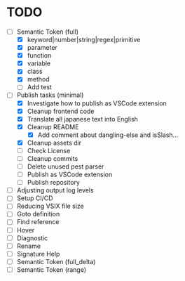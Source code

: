 # TODO

- [ ] Semantic Token (full)
    - [x] keyword|number|string|regex|primitive
    - [x] parameter
    - [x] function
    - [x] variable
    - [x] class
    - [x] method
    - [ ] Add test
- [ ] Publish tasks (minimal)
    - [x] Investigate how to publish as VSCode extension
    - [x] Cleanup frontend code
    - [x] Translate all japanese text into English
    - [x] Cleanup README
        - [x] Add comment about dangling-else and isSlash...
    - [x] Cleanup assets dir
    - [ ] Check License
    - [ ] Cleanup commits
    - [ ] Delete unused pest parser
    - [ ] Publish as VSCode extension
    - [ ] Publish repository
- [ ] Adjusting output log levels
- [ ] Setup CI/CD
- [ ] Reducing VSIX file size
- [ ] Goto definition
- [ ] Find reference
- [ ] Hover
- [ ] Diagnostic
- [ ] Rename
- [ ] Signature Help
- [ ] Semantic Token (full_delta)
- [ ] Semantic Token (range)
